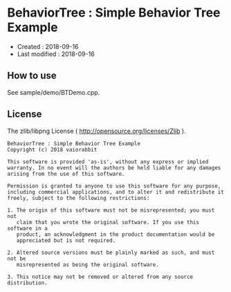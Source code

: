<!-- -*- mode:markdown; coding:utf-8; -*- -->

# BehaviorTree : Simple Behavior Tree Example #

*   Created       : 2018-09-16
*   Last modified : 2018-09-16

## How to use ##

See sample/demo/BTDemo.cpp.

## License ##

The zlib/libpng License ( http://opensource.org/licenses/Zlib ).

    BehaviorTree : Simple Behavior Tree Example
    Copyright (c) 2018 vaiorabbit

    This software is provided 'as-is', without any express or implied
    warranty. In no event will the authors be held liable for any damages
    arising from the use of this software.

    Permission is granted to anyone to use this software for any purpose,
    including commercial applications, and to alter it and redistribute it
    freely, subject to the following restrictions:

    1. The origin of this software must not be misrepresented; you must not
       claim that you wrote the original software. If you use this software in a
       product, an acknowledgment in the product documentation would be
       appreciated but is not required.

    2. Altered source versions must be plainly marked as such, and must not be
       misrepresented as being the original software.

    3. This notice may not be removed or altered from any source distribution.
